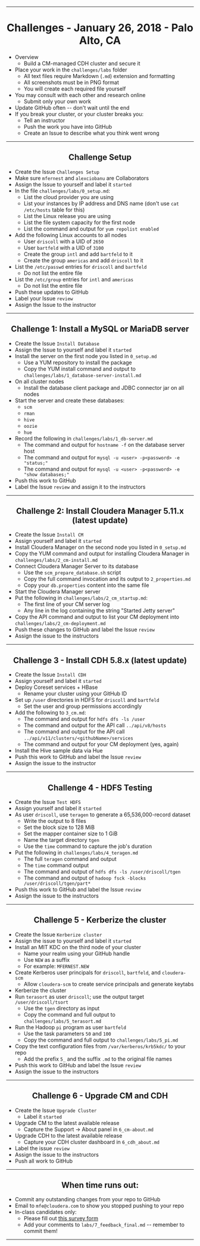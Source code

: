 <!-- CSS work goes here for the time being -->
<!-- set a:link text-decoration to none -->
<!-- set a:hover text-decoration to underline -->
<!-- http://forums.markdownpad.com/discussion/143/include-pdf-pagebreak-instructions-in-markdown/p1 -->

---
<div style="page-break-after: always;"></div>

# <center> Challenges - January 26, 2018 - Palo Alto, CA 

* Overview
  * Build a CM-managed CDH cluster and secure it
* Place your work in the `challenges/labs` folder
  * All text files require  Markdown (`.md`) extension and formatting
  * All screenshots must be in PNG format
  * You will create each required file yourself
* You may consult with each other and research online
  * Submit only your own work
* Update GitHub often -- don't wait until the end
* If you break your cluster, or your cluster breaks you:
  * Tell an instructor 
  * Push the work you have into GitHub
  * Create an Issue to describe what you think went wrong

---
<div style="page-break-after: always;"></div>

## <center> Challenge Setup

* Create the Issue `Challenges Setup`
* Make sure `mfernest` and `alexciobanu` are Collaborators
* Assign the Issue to yourself and label it `started`
* In the file `challenges/labs/0_setup.md`:
  * List the cloud provider you are using 
  * List your instances by IP address and DNS name (don't use `cat /etc/hosts` table for this)
  * List the Linux release you are using 
  * List the file system capacity for the first node 
  * List the command and output for `yum repolist enabled` 
* Add the following Linux accounts to all nodes
  * User `driscoll` with a UID of `2650`
  * User `bartfeld` with a UID of `3100`
  * Create the group `intl` and add `bartfeld` to it
  * Create the group `americas` and add `driscoll` to it
* List the `/etc/passwd` entries for `driscoll` and `bartfeld` 
  * Do not list the entire file
* List the `/etc/group` entries for `intl` and `americas` 
  * Do not list the entire file
* Push these updates to GitHub 
* Label your Issue `review` 
* Assign the Issue to the instructor

---
<div style="page-break-after: always;"></div>

## <center> Challenge 1: Install a MySQL or MariaDB server

* Create the Issue `Install Database` 
* Assign the Issue to yourself and label it `started`
* Install the server on the first node you listed in `0_setup.md`
  * Use a YUM repository to install the package
  * Copy the YUM install command and output to `challenges/labs/1_database-server-install.md`
* On all cluster nodes
  * Install the database client package and JDBC connector jar on all nodes
* Start the server and create these databases:
  * `scm`
  * `rman`
  * `hive`
  * `oozie`
  * `hue`
* Record the following in `challenges/labs/1_db-server.md`
  * The command and output for `hostname -f` on the database server host 
  * The command and output for `mysql -u <user> -p<password> -e "status;"` 
  * The command and output for `mysql -u <user> -p<password> -e "show databases;"` 
* Push this work to GitHub
* Label the Issue `review` and assign it to the instructors

---
<div style="page-break-after: always;"></div>

## <center> Challenge 2: Install Cloudera Manager 5.11.x (latest update)

* Create the Issue `Install CM`
* Assign yourself and label it `started`
* Install Cloudera Manager on the second node you listed in `0_setup.md`
* Copy the YUM command and output for installing Cloudera Manager in `challenges/labs/2_cm-install.md`
* Connect Cloudera Manager Server to its database
  * Use the `scm_prepare_database.sh` script 
  * Copy the full command invocation and its output to `2_properties.md`
  * Copy your `db.properties` content into the same file
* Start the Cloudera Manager server
* Put the following in `challenges/labs/2_cm_startup.md`:
  * The first line of your CM server log
  * Any line in the log containing the string "Started Jetty server"
* Copy the API command and output to list your CM deployment into `challenges/labs/2_cm-deployment.md`
* Push these changes to GitHub and label the Issue `review`
* Assign the issue to the instructors

---
<div style="page-break-after: always;"></div>

## <center> Challenge 3 - Install CDH 5.8.x (latest update)

* Create the Issue `Install CDH`
* Assign yourself and label it `started`
* Deploy Coreset services + HBase
  * Rename your cluster using your GitHub ID
* Set up `/user` directories in HDFS for `driscoll` and `bartfeld`
  * Set the user and group permissions accordingly
* Add the following to `3_cm.md`:
    * The command and output for `hdfs dfs -ls /user`
    * The command and output for the API call `../api/v8/hosts` 
    * The command and output for the API call `../api/v11/clusters/<githubName>/services`
    * The command and output for your CM deployment (yes, again)
* Install the Hive sample data via Hue
* Push this work to GitHub and label the Issue `review`
* Assign the issue to the instructor

---
<div style="page-break-after: always;"></div>

## <center> Challenge 4 - HDFS Testing

* Create the Issue `Test HDFS`
* Assign yourself and label it `started`
* As user `driscoll`, use `teragen` to generate a 65,536,000-record dataset
  * Write the output to 8 files 
  * Set the block size to 128 MiB
  * Set the mapper container size to 1 GiB
  * Name the target directory `tgen`
  * Use the `time` command to capture the job's duration
* Put the following in `challenges/labs/4_teragen.md`
  * The full `teragen` command and output 
  * The `time` command output
  * The command and output of `hdfs dfs -ls /user/driscoll/tgen`
  * The command and output of `hadoop fsck -blocks /user/driscoll/tgen/part*`
* Push this work to GitHub and label the Issue `review`
* Assign the issue to the instructors

---
<div style="page-break-after: always;"></div>

## <center> Challenge 5 - Kerberize the cluster

* Create the Issue `Kerberize cluster`
* Assign the issue to yourself and label it `started`
* Install an MIT KDC on the third node of your cluster
  * Name your realm using your GitHub handle
  * Use `NEW` as a suffix
  * For example: `MFERNEST.NEW`
* Create Kerberos user principals for `driscoll`, `bartfeld`, and `cloudera-scm`
  * Allow `cloudera-scm` to create service principals and generate keytabs 
* Kerberize the cluster
* Run `terasort` as user `driscoll`; use the output target `/user/driscoll/tsort`
  * Use the `tgen` directory as input
  * Copy the command and full output to `challenges/labs/5_terasort.md`
* Run the Hadoop `pi` program as user `bartfeld`
  * Use the task parameters `50` and `100` 
  * Copy the command and full output to `challenges/labs/5_pi.md`
*  Copy the text configuration files from `/var/kerberos/krb5kdc/` to your repo
    * Add the prefix `5_` and the suffix `.md` to the original file names
* Push this work to GitHub and label the Issue `review`
* Assign the issue to the instructors

---
<div style="page-break-after: always;"></div>

## <center> Challenge 6 - Upgrade CM and CDH

* Create the Issue `Upgrade Cluster`
  * Label it `started`
* Upgrade CM to the latest available release
  * Capture the Support -> About panel in `6_cm-about.md`
* Upgrade CDH to the latest available release
  * Capture your CDH cluster dashboard in `6_cdh_about.md`
* Label the issue `review`
* Assign the issue to the instructors
* Push all work to GitHub

---
<div style="page-break-after: always;"></div>

## <center> When time runs out:

* Commit any outstanding changes from your repo to GitHub
* Email to `mfe@cloudera.com` to show you stopped pushing to your repo
* In-class candidates only:
  * Please fill out [this survey form](https://goo.gl/forms/pmHeHx03zRu3cnlc2)
  * Add your comments to `labs/7_feedback_final.md` -- remember to commit them!

---
<div style="page-break-after: always;"></div>
